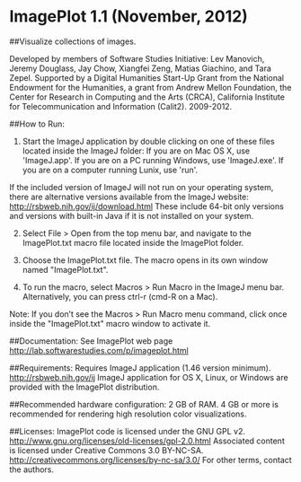 ImagePlot 1.1 (November, 2012)
==============================

##Visualize collections of images.

Developed by members of Software Studies Initiative: 
  Lev Manovich, Jeremy Douglass, Jay Chow, Xiangfei Zeng, Matias Giachino, and Tara Zepel.
  Supported by a Digital Humanities Start-Up Grant from the National 
  Endowment for the Humanities, a grant from Andrew Mellon Foundation,
  the Center for Research in Computing and the Arts (CRCA),
  California Institute for Telecommunication and Information (Calit2).
  2009-2012.


##How to Run:

  1. Start the ImageJ application by double clicking
  on one of these files located inside the ImageJ folder:
    If you are on Mac OS X, use 'ImageJ.app'.
    If you are on a PC running Windows, use 'ImageJ.exe'.
    If you are on a computer running Lunix, use 'run'.

  If the included version of ImageJ will not run on
  your operating system, there are alternative versions
  available from the ImageJ website:
      http://rsbweb.nih.gov/ij/download.html 
  These include 64-bit only versions and versions with
  built-in Java if it is not installed on your system.

  2. Select File > Open from the top menu bar, and
  navigate to the ImagePlot.txt macro file located inside
  the ImagePlot folder. 

  3. Choose the ImagePlot.txt file. The macro opens in
  its own window named "ImagePlot.txt".

  4. To run the macro, select Macros > Run Macro
  in the ImageJ menu bar. Alternatively, you can press
  ctrl-r (cmd-R on a Mac). 

  Note: If you don’t see the Macros > Run Macro menu command,
  click once inside the "ImagePlot.txt" macro window to
  activate it.


##Documentation:
  See ImagePlot web page
      http://lab.softwarestudies.com/p/imageplot.html


##Requirements:
  Requires ImageJ application (1.46 version minimum).
      http://rsbweb.nih.gov/ij
  ImageJ application for OS X, Linux, or Windows are provided with
  the ImagePlot distribution.


##Recommended hardware configuration: 
  2 GB of RAM. 
  4 GB or more is recommended for rendering high resolution
  color visualizations.


##Licenses:
  ImagePlot code is licensed under the GNU GPL v2.
      http://www.gnu.org/licenses/old-licenses/gpl-2.0.html
  Associated content is licensed under Creative Commons 3.0 BY-NC-SA.
      http://creativecommons.org/licenses/by-nc-sa/3.0/
  For other terms, contact the authors.
